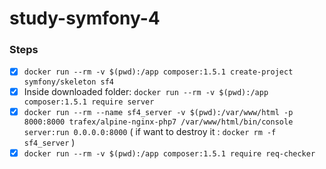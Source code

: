 # study-symfony-4

### Steps

- [x] ``` docker run --rm -v $(pwd):/app composer:1.5.1 create-project symfony/skeleton sf4  ```
- [x] Inside downloaded folder: ``` docker run --rm -v $(pwd):/app composer:1.5.1 require server ```
- [x] ``` docker run --rm --name sf4_server -v $(pwd):/var/www/html -p 8000:8000 trafex/alpine-nginx-php7 /var/www/html/bin/console server:run 0.0.0.0:8000 ```
( if want to destroy it : ``` docker rm -f sf4_server ``` )
- [x] ``` docker run --rm -v $(pwd):/app composer:1.5.1 require req-checker ```
